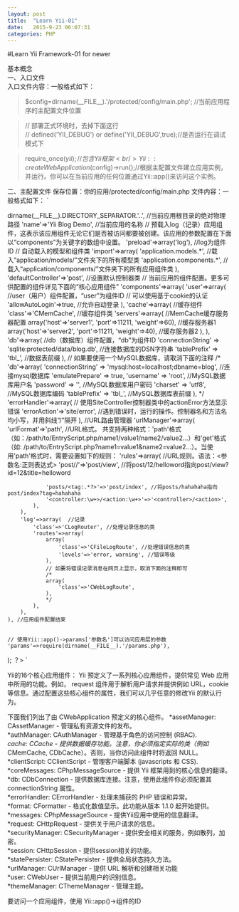 ```yaml
---
layout: post
title:  "Learn Yii-01"
date:   2015-9-23 06:07:31
categories: PHP
---
```


#Learn Yii Framework-01 for newer

基本概念  
一、入口文件  
入口文件内容：一般格式如下：


> <?php
> $yii=dirname(__FILE__).'/../../framework/yii.php';   //Yii框架位置<br/>
> $config=dirname(__FILE__).'/protected/config/main.php';   //当前应用程序的主配置文件位置

> // 部署正式环境时，去掉下面这行<br/>
> // defined('YII_DEBUG') or define('YII_DEBUG',true);//是否运行在调试模式下

> require_once($yii);//包含Yii框架<br/>
> Yii::createWebApplication($config)->run();//根据主配置文件建立应用实例，并运行。你可以在当前应用的任何位置通过Yii::app()来访问这个实例。  


二、主配置文件
保存位置：你的应用/protected/config/main.php
文件内容：一般格式如下：
`
<?php
return array(
    'basePath'=>dirname(__FILE__).DIRECTORY_SEPARATOR.'..', //当前应用根目录的绝对物理路径
    'name'=>'Yii Blog Demo', //当前应用的名称

    // 预载入log（记录）应用组件，这表示该应用组件无论它们是否被访问都要被创建。该应用的参数配置在下面以“components”为关键字的数组中设置。
    'preload'=>array('log'), //log为组件ID

    // 自动载入的模型和组件类
    'import'=>array(
        'application.models.*', //载入“application/models/”文件夹下的所有模型类
        'application.components.*', //载入“application/components/”文件夹下的所有应用组件类
    ),

    'defaultController'=>'post', //设置默认控制器类

    // 当前应用的组件配置。更多可供配置的组件详见下面的“核心应用组件”
    'components'=>array(
        'user'=>array( //user（用户）组件配置，“user”为组件ID
            // 可以使用基于cookie的认证
            'allowAutoLogin'=>true, //允许自动登录
        ),
        'cache'=>array( //缓存组件
                    'class'=>'CMemCache', //缓存组件类
                    'servers'=>array( //MemCache缓存服务器配置
                        array('host'=>'server1', 'port'=>11211, 'weight'=>60), //缓存服务器1
                        array('host'=>'server2', 'port'=>11211, 'weight'=>40), //缓存服务器2
                    ),
        ),
        'db'=>array( //db（数据库）组件配置，“db”为组件ID
            'connectionString' => 'sqlite:protected/data/blog.db', //连接数据库的DSN字符串
            'tablePrefix' => 'tbl_', //数据表前缀
        ),
        // 如果要使用一个MySQL数据库，请取消下面的注释
        /*
        'db'=>array(
            'connectionString' => 'mysql:host=localhost;dbname=blog', //连接mysql数据库
            'emulatePrepare' => true,
            'username' => 'root', //MySQL数据库用户名
            'password' => '', //MySQL数据库用户密码
            'charset' => 'utf8', //MySQL数据库编码
            'tablePrefix' => 'tbl_', //MySQL数据库表前缀
        ),
        */
        'errorHandler'=>array(
            // 使用SiteController控制器类中的actionError方法显示错误
            'errorAction'=>'site/error', //遇到错误时，运行的操作。控制器名和方法名均小写，并用斜线“/”隔开
        ),
      //URL路由管理器
        'urlManager'=>array(
            'urlFormat'=>'path', //URL格式。 共支持两种格式：'path'格式（如：/path/to/EntryScript.php/name1/value1/name2/value2...）和'get'格式（如: /path/to/EntryScript.php?name1=value1&name2=value2...）。当使用'path'格式时，需要设置如下的规则：
            'rules'=>array( //URL规则。语法：<参数名:正则表达式> 
                'post/<id:\d+>/<title:.*?>'=>'post/view', //将post/12/helloword指向post/view?id=12&title=helloword
                'posts/<tag:.*?>'=>'post/index', //将posts/hahahaha指向post/index?tag=hahahaha
                '<controller:\w+>/<action:\w+>'=>'<controller>/<action>',
            ),
        ),
        'log'=>array(  //记录
            'class'=>'CLogRouter', //处理记录信息的类
            'routes'=>array(
                array(
                    'class'=>'CFileLogRoute', //处理错误信息的类
                    'levels'=>'error, warning', //错误等级
                ),
                // 如要将错误记录消息在网页上显示，取消下面的注释即可
                /*
                array(
                    'class'=>'CWebLogRoute',
                ),
                */
            ),
        ),
    ), //应用组件配置结束


    // 使用Yii::app()->params['参数名']可以访问应用层的参数
    'params'=>require(dirname(__FILE__).'/params.php'),
);
？>
`

Yii的16个核心应用组件：
Yii 预定义了一系列核心应用组件，提供常见 Web 应用中所用的功能。例如， request 组件用于解析用户请求并提供例如 URL，cookie 等信息。通过配置这些核心组件的属性，我们可以几乎任意的修改Yii 的默认行为。<br/>

下面我们列出了由 CWebApplication 预定义的核心组件。
*assetManager: CAssetManager - 管理私有资源文件的发布。<br/>
*authManager: CAuthManager - 管理基于角色的访问控制 (RBAC).<br/>
*cache: CCache - 提供数据缓存功能。注意，你必须指定实际的类（例如*CMemCache, CDbCache）。否则，当你访问此组件时将返回 NULL。<br/>
*clientScript: CClientScript - 管理客户端脚本 (javascripts 和 CSS).<br/>
*coreMessages: CPhpMessageSource - 提供 Yii 框架用到的核心信息的翻译。<br/>
*db: CDbConnection - 提供数据库连接。注意，使用此组件你必须配置其 connectionString 属性。<br/>
*errorHandler: CErrorHandler - 处理未捕获的 PHP 错误和异常。<br/>
*format: CFormatter - 格式化数值显示。此功能从版本 1.1.0 起开始提供。<br/>
*messages: CPhpMessageSource - 提供Yii应用中使用的信息翻译。<br/>
*request: CHttpRequest - 提供关于用户请求的信息。<br/>
*securityManager: CSecurityManager - 提供安全相关的服务，例如散列，加密。<br/>
*session: CHttpSession - 提供session相关的功能。<br/>
*statePersister: CStatePersister - 提供全局状态持久方法。<br/>
*urlManager: CUrlManager - 提供 URL 解析和创建相关功能<br/>
*user: CWebUser - 提供当前用户的识别信息。<br/>
*themeManager: CThemeManager - 管理主题。<br/>

要访问一个应用组件，使用 Yii::app()->组件的ID

